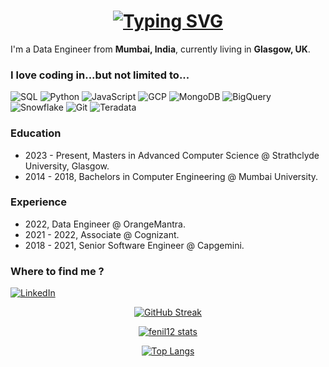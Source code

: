 <h1 align = "center">
<a href="https://git.io/typing-svg"><img src="https://readme-typing-svg.herokuapp.com?font=Fira+Code&size=75&duration=1500&pause=600&color=0CE82B&background=000000EE&center=true&vCenter=true&multiline=true&width=1920&height=384&lines=Hello+there!;My+name+is+Fenil+Patel;Data+Engineer;Welcome+to+my+yard" alt="Typing SVG" /></a>
</h1>

<p>I'm a Data Engineer from <b>Mumbai, India</b>, currently living in <b>Glasgow, UK</b>.</p>
<h3>I love coding in...but not limited to...</h3>
<p>
  <img alt="SQL" src="https://img.shields.io/badge/-SQL-336791?style=for-the-badge&logo=sql&logoColor=black" />
  <img alt="Python" src="https://img.shields.io/badge/-Python-3776AB?style=for-the-badge&logo=python&logoColor=black" />
  <img alt="JavaScript" src="https://img.shields.io/badge/-JavaScript-F7DF1E?style=for-the-badge&logo=javascript&logoColor=black" />
  <img alt="GCP" src="https://img.shields.io/badge/-GCP-4285F4?style=for-the-badge&logo=google-cloud&logoColor=black" />
  <img alt="MongoDB" src="https://img.shields.io/badge/-MongoDB-13aa52?style=for-the-badge&logo=mongodb&logoColor=black" />
  <img alt="BigQuery" src="https://img.shields.io/badge/-BigQuery-4285F4?style=for-the-badge&logo=google-cloud&logoColor=black" />
  <img alt="Snowflake" src="https://img.shields.io/badge/-Snowflake-29B3EF?style=for-the-badge&logo=snowflake&logoColor=black" />
  <img alt="Git" src="https://img.shields.io/badge/-Git-F05032?style=for-the-badge&logo=git&logoColor=black" />
  <img alt="Teradata" src="https://img.shields.io/badge/-Teradata-F58021?style=for-the-badge&logo=teradata&logoColor=black" />
</p>

### Education

- 2023 - Present, Masters in Advanced Computer Science @ Strathclyde University, Glasgow.
- 2014 - 2018, Bachelors in Computer Engineering @ Mumbai University.

### Experience

- 2022, Data Engineer @ OrangeMantra.
- 2021 - 2022, Associate @ Cognizant.
- 2018 - 2021, Senior Software Engineer @ Capgemini.

<h3>Where to find me ?</h3>
<p>
  <a href="https://www.linkedin.com/in/fenil1212" target="_blank"><img alt="LinkedIn" src="https://img.shields.io/badge/linkedin-%230077B5.svg?&style=for-the-badge&logo=linkedin&logoColor=white" /></a> 
</p>

<sub><p align="center">
  [![GitHub Streak](http://github-readme-streak-stats.herokuapp.com?user=fenil12&theme=radical)](https://git.io/streak-stats)
</p></sub>

<sub><p align="center">
  [![fenil12 stats](https://github-readme-stats.vercel.app/api?username=fenil12&count_private=true&show_icons=true&theme=radical&hide=stars)](https://github.com/anuraghazra/github-readme-stats)
</p></sub>

<sub><p align="center">
  [![Top Langs](https://github-readme-stats.vercel.app/api/top-langs/?username=fenil12&layout=compact&theme=radical)](https://github.com/anuraghazra/github-readme-stats)
</p></sub>
